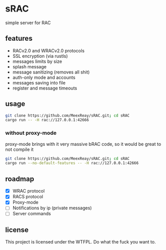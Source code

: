 # sRAC
simple server for RAC

## features

- RACv2.0 and WRACv2.0 protocols
- SSL encryption (via rustls)
- messages limits by size
- splash message
- message sanitizing (removes all shit)
- auth-only mode and accounts
- messages saving into file
- register and message timeouts

## usage

```bash
git clone https://github.com/MeexReay/sRAC.git; cd sRAC
cargo run -- -H rac://127.0.0.1:42666
```

### without proxy-mode

proxy-mode brings with it very massive bRAC code, so it would be great to not compile it

```bash
git clone https://github.com/MeexReay/sRAC.git; cd sRAC
cargo run --no-default-features -- -H rac://127.0.0.1:42666
```

## roadmap

- [x] WRAC protocol
- [x] RACS protocol
- [x] Proxy-mode
- [ ] Notifications by ip (private messages)
- [ ] Server commands

## license

This project is licensed under the WTFPL. Do what the fuck you want to. 
